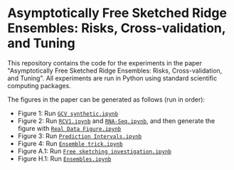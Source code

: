 # Asymptotically Free Sketched Ridge Ensembles: Risks, Cross-validation, and Tuning

This repository contains the code for the experiments in the paper "Asymptotically Free Sketched Ridge Ensembles: Risks, Cross-validation, and Tuning". All experiments are run in Python using standard scientific computing packages.

The figures in the paper can be generated as follows (run in order):

- Figure 1: Run [`GCV synthetic.ipynb`](blob/main/GCV%20synthetic.ipynb)
- Figure 2: Run [`RCV1.ipynb`](blob/main/RCV1.ipynb) and [`RNA-Seq.ipynb`](blob/main/RNA-Seq.ipynb), and then generate the figure with [`Real Data Figure.ipynb`](blob/main/Real%20Data%20Figure.ipynb)
- Figure 3: Run [`Prediction Intervals.ipynb`](blob/main/Prediction%20Intervals.ipynb)
- Figure 4: Run [`Ensemble trick.ipynb`](blob/main/Ensemble%20trick.ipynb)
- Figure A.1: Run [`Free sketching investigation.ipynb`](blob/main/Free%20sketching%20investigation.ipynb)
- Figure H.1: Run [`Ensembles.ipynb`](blob/main/Ensembles.ipynb)